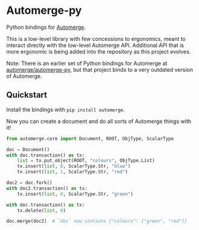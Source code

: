 # Automerge-py

Python bindings for [Automerge](https://github.com/automerge/automerge).

This is a low-level library with few concessions to ergonomics, meant to interact directly with the low-level Automerge API.
Additional API that is more ergonomic is being added into the repository as this project evolves.

Note: There is an earlier set of Python bindings for Automerge at
[automerge/automerge-py](https://github.com/automerge/automerge-py), but that
project binds to a very outdated version of Automerge.

## Quickstart

Install the bindings with `pip install automerge`.

Now you can create a document and do all sorts of Automerge things with it!

```py
from automerge.core import Document, ROOT, ObjType, ScalarType

doc = Document()
with doc.transaction() as tx:
    list = tx.put_object(ROOT, "colours", ObjType.List)
    tx.insert(list, 0, ScalarType.Str, "blue")
    tx.insert(list, 1, ScalarType.Str, "red")

doc2 = doc.fork()
with doc2.transaction() as tx:
    tx.insert(list, 0, ScalarType.Str, "green")

with doc.transaction() as tx:
    tx.delete(list, 0)

doc.merge(doc2)  # `doc` now contains {"colours": ["green", "red"]}
```

